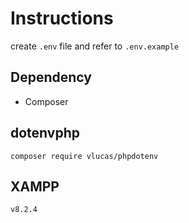 # Instructions
create `.env` file and refer to `.env.example`
## Dependency
- Composer
## dotenvphp
`composer require vlucas/phpdotenv`
## XAMPP
`v8.2.4`


